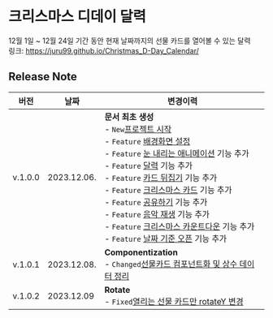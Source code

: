 # 크리스마스 디데이 달력

12월 1일 ~ 12월 24일 기간 동안 현재 날짜까지의 선물 카드를 열어볼 수 있는 달력  
링크: https://juru99.github.io/Christmas_D-Day_Calendar/

## Release Note

| 버전    | 날짜        | 변경이력                                                                                                                                                                                                                                                                                                                                                                                                                                                                                                                                                                                                                                                                                                                                                                                                                                                                                                                                                                                                                                                                                                                                                                                                                                                                                                                                                                                                                                                                      |
| ------- | ----------- | ----------------------------------------------------------------------------------------------------------------------------------------------------------------------------------------------------------------------------------------------------------------------------------------------------------------------------------------------------------------------------------------------------------------------------------------------------------------------------------------------------------------------------------------------------------------------------------------------------------------------------------------------------------------------------------------------------------------------------------------------------------------------------------------------------------------------------------------------------------------------------------------------------------------------------------------------------------------------------------------------------------------------------------------------------------------------------------------------------------------------------------------------------------------------------------------------------------------------------------------------------------------------------------------------------------------------------------------------------------------------------------------------------------------------------------------------------------------------------- |
| v.1.0.0 | 2023.12.06. | **문서 최초 생성** <br> - `New`[프로젝트 시작](https://github.com/Juru99/Christmas_D-Day_Calendar/commit/7366d0408cb96e86f5f9e87e106186b3edf0c365) <br> - `Feature` [배경화면 설정](https://github.com/Juru99/Christmas_D-Day_Calendar/commit/91ad08d5e259733bd2d775eb6dc2be0e9d698169) <br> - `Feature` [눈 내리는 애니메이션](https://github.com/Juru99/Christmas_D-Day_Calendar/commit/72d31443fc1b2187fb13ece2796df26e12b7cdc1) 기능 추가 <br> - `Feature` [달력](https://github.com/Juru99/Christmas_D-Day_Calendar/commit/e9e18f1354668b63a70f7b115599c548c5fb55eb) 기능 추가 <br> - `Feature` [카드 뒤집기](https://github.com/Juru99/Christmas_D-Day_Calendar/commit/cb92ada3c0822c5278df45fa62c386c4fcf93912) 기능 추가 <br> - `Feature` [크리스마스 카드](https://github.com/Juru99/Christmas_D-Day_Calendar/commit/4ae1a9756cada3fbea9a5060573a3e4b2a1c8b49) 기능 추가 <br> - `Feature` [공유하기](https://github.com/Juru99/Christmas_D-Day_Calendar/commit/d0f7d4805b0299be22757464df6f6be8f965a1d0) 기능 추가 <br> - `Feature` [음악 재생](https://github.com/Juru99/Christmas_D-Day_Calendar/commit/c53c59f987268d11f25668c22fc5090d1c276a5b) 기능 추가 <br> - `Feature` [크리스마스 카운트다운](https://github.com/Juru99/Christmas_D-Day_Calendar/commit/d1143fc7252c50382cad49d3f3dd3742201d4deb) 기능 추가 <br> - `Feature` [날짜 기준 오픈](https://github.com/Juru99/Christmas_D-Day_Calendar/commit/4543e2b223e838d5737f32456a281aaf371ebc49) 기능 추가 |
| v.1.0.1 | 2023.12.08. | **Componentization** <br> - `Changed`[선물카드 컴포넌트화 및 상수 데이터 정리](https://github.com/Juru99/Christmas_D-Day_Calendar/commit/507f0b9597c38d1937cc0889961bc67f9bc9bd61)                                                                                                                                                                                                                                                                                                                                                                                                                                                                                                                                                                                                                                                                                                                                                                                                                                                                                                                                                                                                                                                                                                                                                                                                                                                                                            |
| v.1.0.2 | 2023.12.09  | **Rotate** <br> - `Fixed`[열리는 선물 카드만 rotateY 변경](https://github.com/Juru99/Christmas_D-Day_Calendar/commit/875c0cd940888d40f4e35f2afcb889998b2308b3)                                                                                                                                                                                                                                                                                                                                                                                                                                                                                                                                                                                                                                                                                                                                                                                                                                                                                                                                                                                                                                                                                                                                                                                                                                                                                                                |

